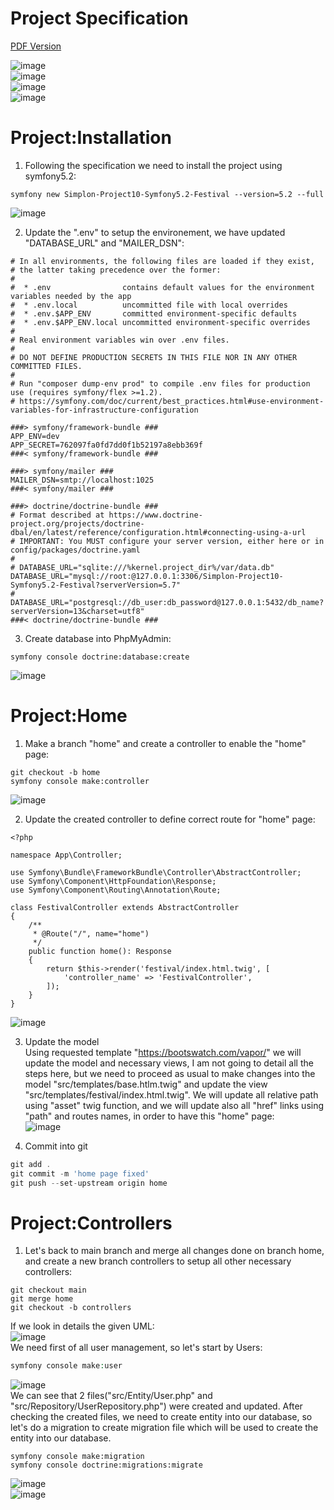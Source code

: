 # Project Specification  
[PDF Version](https://github.com/pptech-ds/Simplon-Project10-Symfony5.2-Festival/blob/main/public/docs/SimplonFestivalProjectSpecification.pdf)  

![image](https://user-images.githubusercontent.com/61125395/122833845-ea9a6080-d2ed-11eb-8e35-68936aee1b44.png)  
![image](https://user-images.githubusercontent.com/61125395/122833870-f1c16e80-d2ed-11eb-8eab-1e600d0158dd.png)  
![image](https://user-images.githubusercontent.com/61125395/122833888-f7b74f80-d2ed-11eb-9952-60ee1482281e.png)  
![image](https://user-images.githubusercontent.com/61125395/122833909-fdad3080-d2ed-11eb-9fdd-e6835b6845c0.png)  


# Project:Installation
1. Following the specification we need to install the project using symfony5.2:  
```console
symfony new Simplon-Project10-Symfony5.2-Festival --version=5.2 --full
```
![image](https://user-images.githubusercontent.com/61125395/123345615-c7beb500-d556-11eb-82a2-e02a54ad2d1e.png)  

2. Update the ".env" to setup the environement, we have updated "DATABASE_URL" and "MAILER_DSN":  
```config
# In all environments, the following files are loaded if they exist,
# the latter taking precedence over the former:
#
#  * .env                contains default values for the environment variables needed by the app
#  * .env.local          uncommitted file with local overrides
#  * .env.$APP_ENV       committed environment-specific defaults
#  * .env.$APP_ENV.local uncommitted environment-specific overrides
#
# Real environment variables win over .env files.
#
# DO NOT DEFINE PRODUCTION SECRETS IN THIS FILE NOR IN ANY OTHER COMMITTED FILES.
#
# Run "composer dump-env prod" to compile .env files for production use (requires symfony/flex >=1.2).
# https://symfony.com/doc/current/best_practices.html#use-environment-variables-for-infrastructure-configuration

###> symfony/framework-bundle ###
APP_ENV=dev
APP_SECRET=762097fa0fd7dd0f1b52197a8ebb369f
###< symfony/framework-bundle ###

###> symfony/mailer ###
MAILER_DSN=smtp://localhost:1025
###< symfony/mailer ###

###> doctrine/doctrine-bundle ###
# Format described at https://www.doctrine-project.org/projects/doctrine-dbal/en/latest/reference/configuration.html#connecting-using-a-url
# IMPORTANT: You MUST configure your server version, either here or in config/packages/doctrine.yaml
#
# DATABASE_URL="sqlite:///%kernel.project_dir%/var/data.db"
DATABASE_URL="mysql://root:@127.0.0.1:3306/Simplon-Project10-Symfony5.2-Festival?serverVersion=5.7"
# DATABASE_URL="postgresql://db_user:db_password@127.0.0.1:5432/db_name?serverVersion=13&charset=utf8"
###< doctrine/doctrine-bundle ###
```

3. Create database into PhpMyAdmin:  
```console
symfony console doctrine:database:create
```
![image](https://user-images.githubusercontent.com/61125395/123346396-79121a80-d558-11eb-9628-1dee26d8af31.png)  


# Project:Home

1. Make a branch "home" and create a controller to enable the "home" page:  
```console
git checkout -b home
symfony console make:controller
```
![image](https://user-images.githubusercontent.com/61125395/123345541-934af900-d556-11eb-80f0-dea9e77887d4.png)  


2. Update the created controller to define correct route for "home" page:  
```twig
<?php

namespace App\Controller;

use Symfony\Bundle\FrameworkBundle\Controller\AbstractController;
use Symfony\Component\HttpFoundation\Response;
use Symfony\Component\Routing\Annotation\Route;

class FestivalController extends AbstractController
{
    /**
     * @Route("/", name="home")
     */
    public function home(): Response
    {
        return $this->render('festival/index.html.twig', [
            'controller_name' => 'FestivalController',
        ]);
    }
}
```
![image](https://user-images.githubusercontent.com/61125395/123346480-b8406b80-d558-11eb-9d1f-4c96053c2c9a.png)  

3. Update the model   
Using requested template "https://bootswatch.com/vapor/" we will update the model and necessary views, I am not going to detail all the steps here, but we need to proceed as usual to make changes into the model "src/templates/base.htlm.twig" and update the view "src/templates/festival/index.html.twig". We will update all relative path using "asset" twig function, and we will update also all "href" links using "path" and routes names, in order to have this "home" page:  
![image](https://user-images.githubusercontent.com/61125395/123349962-5123b680-d55a-11eb-9bce-4ec7fa748fdb.png)  

4. Commit into git  
```php
git add .
git commit -m 'home page fixed'
git push --set-upstream origin home
```

# Project:Controllers
1. Let's back to main branch and merge all changes done on branch home, and create a new branch controllers to setup all other necessary controllers:  
```console
git checkout main
git merge home
git checkout -b controllers
```
If we look in details the given UML:  
![image](https://user-images.githubusercontent.com/61125395/123350955-5f72d200-d55c-11eb-8319-ed03cca063d6.png)   
We need first of all user management, so let's start by Users:  
```php
symfony console make:user
```
![image](https://user-images.githubusercontent.com/61125395/123351155-d4460c00-d55c-11eb-9991-3b6e28b2539d.png)  
We can see that 2 files("src/Entity/User.php" and "src/Repository/UserRepository.php") were created and updated. After checking the created files, we need to create entity into our database, so let's do a migration to create migration file which will be used to create the entity into our database.
```console
symfony console make:migration
symfony console doctrine:migrations:migrate
```
![image](https://user-images.githubusercontent.com/61125395/123351592-be851680-d55d-11eb-972c-683f0bd8b3c1.png)  
![image](https://user-images.githubusercontent.com/61125395/123351632-d492d700-d55d-11eb-86f6-bbaca4e41d8f.png)  









